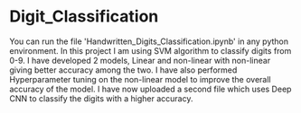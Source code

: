 # Digit_Classification

You can run the file 'Handwritten_Digits_Classification.ipynb' in any python environment. 
In this project I am using SVM algorithm to classify digits from 0-9. I have developed 2 models, Linear and non-linear with non-linear giving better accuracy among the two. I have also performed Hyperparameter tuning on the non-linear model to improve the overall accuracy of the model.
I have now uploaded a second file which uses Deep CNN to classify the digits with a higher accuracy.
